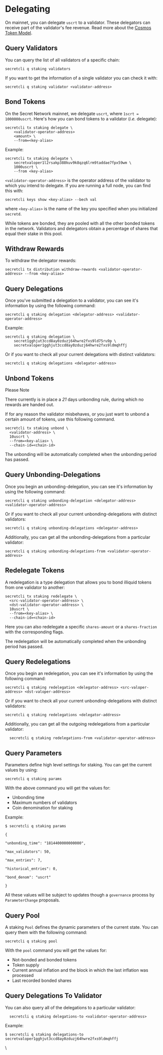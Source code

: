 # Delegating

On mainnet, you can delegate `uscrt` to a validator. These delegators can receive part of the validator's fee revenue. Read more about the [Cosmos Token Model](https://github.com/cosmos/cosmos/raw/master/Cosmos\_Token\_Model.pdf).

## Query Validators <a href="#query-validators" id="query-validators"></a>

You can query the list of all validators of a specific chain:

```
secretcli q staking validators
```

If you want to get the information of a single validator you can check it with:

```
secretcli q staking validator <validator-address>
```

## Bond Tokens <a href="#bond-tokens" id="bond-tokens"></a>

On the Secret Network mainnet, we delegate `uscrt`, where `1scrt = 1000000uscrt`. Here's how you can bond tokens to a validator (_i.e._ delegate):

```
secretcli tx staking delegate \
	<validator-operator-address>
	<amount> \
	--from=<key-alias>
```

Example:

```
secretcli tx staking delegate \
	secretvaloper1l2rsakp388kuv9k8qzq6lrm9taddae7fpx59wm \
	1000uscrt \
	--from <key-alias>
```

`<validator-operator-address>` is the operator address of the validator to which you intend to delegate. If you are running a full node, you can find this with:

```
secretcli keys show <key-alias> --bech val
```

where `<key-alias>` is the name of the key you specified when you initialized `secretd`.

While tokens are bonded, they are pooled with all the other bonded tokens in the network. Validators and delegators obtain a percentage of shares that equal their stake in this pool.

## Withdraw Rewards <a href="#withdraw-rewards" id="withdraw-rewards"></a>

To withdraw the delegator rewards:

```
secretcli tx distribution withdraw-rewards <validator-operator-address> --from <key-alias>
```

## Query Delegations <a href="#query-delegations" id="query-delegations"></a>

Once you've submitted a delegation to a validator, you can see it's information by using the following command:

```
secretcli q staking delegation <delegator-address> <validator-operator-address>
```

Example:

```
secretcli q staking delegation \
	secret1gghjut3ccd8ay0zduzj64hwre2fxs9ld75ru9p \
	secretvaloper1gghjut3ccd8ay0zduzj64hwre2fxs9ldmqhffj
```

Or if you want to check all your current delegations with distinct validators:

```
secretcli q staking delegations <delegator-address>
```

## Unbond Tokens <a href="#unbond-tokens" id="unbond-tokens"></a>

Please Note

There currently is in place a _21_ days unbonding rule, during which no rewards are handed out.

If for any reason the validator misbehaves, or you just want to unbond a certain amount of tokens, use this following command.

```
secretcli tx staking unbond \
  <validator-address> \
  10uscrt \
  --from=<key-alias> \
  --chain-id=<chain-id>
```

The unbonding will be automatically completed when the unbonding period has passed.

## Query Unbonding-Delegations <a href="#query-unbonding-delegations" id="query-unbonding-delegations"></a>

Once you begin an unbonding-delegation, you can see it's information by using the following command:

```
secretcli q staking unbonding-delegation <delegator-address> <validator-operator-address>
```

Or if you want to check all your current unbonding-delegations with distinct validators:

```
secretcli q staking unbonding-delegations <delegator-address>
```

Additionally, you can get all the unbonding-delegations from a particular validator:

```
secretcli q staking unbonding-delegations-from <validator-operator-address>
```

## Redelegate Tokens <a href="#redelegate-tokens" id="redelegate-tokens"></a>

A redelegation is a type delegation that allows you to bond illiquid tokens from one validator to another:

```
secretcli tx staking redelegate \
  <src-validator-operator-address> \
  <dst-validator-operator-address> \
  10uscrt \
  --from=<key-alias> \
  --chain-id=<chain-id>
```

Here you can also redelegate a specific `shares-amount` or a `shares-fraction` with the corresponding flags.

The redelegation will be automatically completed when the unbonding period has passed.

## Query Redelegations <a href="#query-redelegations" id="query-redelegations"></a>

Once you begin an redelegation, you can see it's information by using the following command:

```
secretcli q staking redelegation <delegator-address> <src-valoper-address> <dst-valoper-address>
```

Or if you want to check all your current unbonding-delegations with distinct validators:

```
secretcli q staking redelegations <delegator-address>
```

Additionally, you can get all the outgoing redelegations from a particular validator:

```
  secretcli q staking redelegations-from <validator-operator-address>
```

## Query Parameters <a href="#query-parameters" id="query-parameters"></a>

Parameters define high level settings for staking. You can get the current values by using:

```
secretcli q staking params
```

With the above command you will get the values for:

* Unbonding time
* Maximum numbers of validators
* Coin denomination for staking

Example:

```
$ secretcli q staking params

{

"unbonding_time": "1814400000000000",

"max_validators": 50,

"max_entries": 7,

"historical_entries": 0,

"bond_denom": "uscrt"

}
```

All these values will be subject to updates though a `governance` process by `ParameterChange` proposals.

## Query Pool <a href="#query-pool" id="query-pool"></a>

A staking `Pool` defines the dynamic parameters of the current state. You can query them with the following command:

```
secretcli q staking pool
```

With the `pool` command you will get the values for:

* Not-bonded and bonded tokens
* Token supply
* Current annual inflation and the block in which the last inflation was processed
* Last recorded bonded shares

## Query Delegations To Validator <a href="#query-delegations-to-validator" id="query-delegations-to-validator"></a>

You can also query all of the delegations to a particular validator:

```
  secretcli q staking delegations-to <validator-operator-address>
```

Example:

```
$ secretcli q staking delegations-to secretvaloper1gghjut3ccd8ay0zduzj64hwre2fxs9ldmqhffj
```

\
